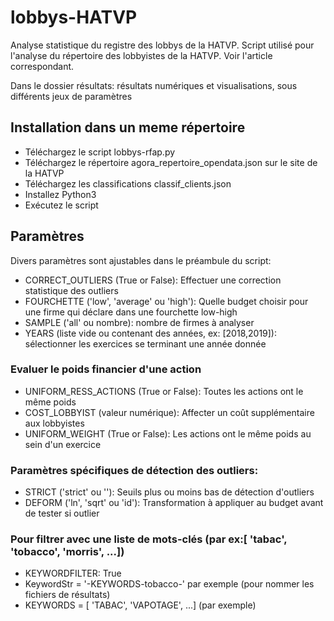 # lobbys-HATVP
Analyse statistique du registre des lobbys de la HATVP.
Script utilisé pour l'analyse du répertoire des lobbyistes de la HATVP. Voir l'article correspondant.

Dans le dossier résultats: résultats numériques et visualisations, sous différents jeux de paramètres

## Installation dans un meme répertoire
 - Téléchargez le script lobbys-rfap.py
 - Téléchargez le répertoire agora_repertoire_opendata.json sur le site de la HATVP
 - Téléchargez les classifications classif_clients.json
 - Installez Python3
 - Exécutez le script

## Paramètres
Divers paramètres sont ajustables dans le préambule du script:
 - CORRECT_OUTLIERS (True or False): Effectuer une correction statistique des outliers
 - FOURCHETTE ('low', 'average' ou 'high'): Quelle budget choisir pour une firme qui déclare dans une fourchette low-high
 - SAMPLE ('all' ou nombre): nombre de firmes à analyser
 - YEARS (liste vide ou contenant des années, ex: [2018,2019]): sélectionner les exercices se terminant une année donnée

### Evaluer le poids financier d'une action
 - UNIFORM_RESS_ACTIONS (True or False): Toutes les actions ont le même poids
 - COST_LOBBYIST (valeur numérique): Affecter un coût supplémentaire aux lobbyistes
 - UNIFORM_WEIGHT (True or False): Les actions ont le même poids au sein d'un exercice

### Paramètres spécifiques de détection des outliers:
 - STRICT ('strict' ou ''): Seuils plus ou moins bas de détection d'outliers
 - DEFORM ('ln', 'sqrt' ou 'id'): Transformation à appliquer au budget avant de tester si outlier 
 
 ### Pour filtrer avec une liste de mots-clés (par ex:[ 'tabac', 'tobacco', 'morris', ...])
  - KEYWORDFILTER: True
  - KeywordStr = '-KEYWORDS-tobacco-' par exemple (pour nommer les fichiers de résultats)
  - KEYWORDS = [    'TABAC', 'VAPOTAGE', ...] (par exemple)
